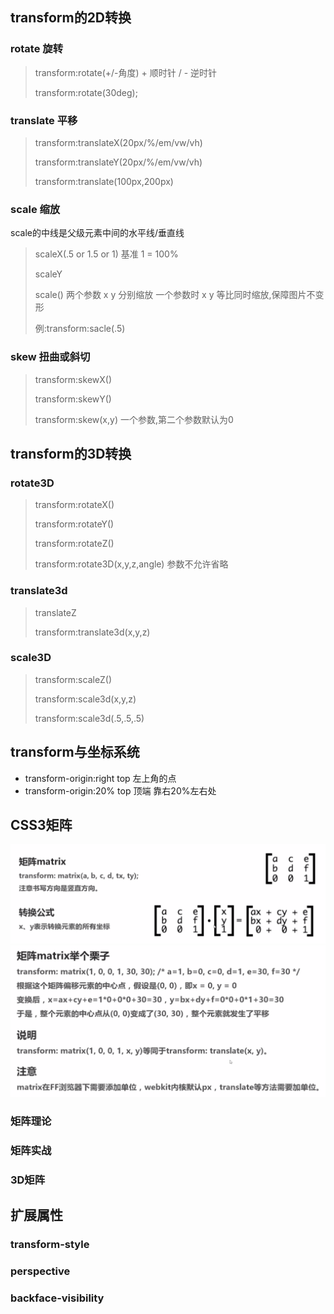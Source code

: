 ## transform的2D转换

### rotate 旋转
>transform:rotate(+/-角度) + 顺时针 / - 逆时针
>
>transform:rotate(30deg);

### translate 平移
>transform:translateX(20px/%/em/vw/vh)
>
>transform:translateY(20px/%/em/vw/vh)
>
>transform:translate(100px,200px)

### scale 缩放
scale的中线是父级元素中间的水平线/垂直线

>scaleX(.5 or 1.5 or 1)  基准 1 = 100%
>
>scaleY
>
>scale() 两个参数 x y 分别缩放    一个参数时 x y 等比同时缩放,保障图片不变形
>
>例:transform:sacle(.5)

### skew 扭曲或斜切
>transform:skewX()
>
>transform:skewY()
>
>transform:skew(x,y) 一个参数,第二个参数默认为0

## transform的3D转换

### rotate3D
>transform:rotateX()
>
>transform:rotateY()
>
>transform:rotateZ()
>
>transform:rotate3D(x,y,z,angle) 参数不允许省略

### translate3d
>translateZ
>
>transform:translate3d(x,y,z)

### scale3D
>transform:scaleZ()
>
>transform:scale3d(x,y,z)
>
>transform:scale3d(.5,.5,.5)



## transform与坐标系统
- transform-origin:right top 左上角的点
- transform-origin:20% top 顶端 靠右20%左右处

## CSS3矩阵
<img src='img/matrix.png'></img>
<img src='img/matrix-example.png'></img>

### 矩阵理论

### 矩阵实战

### 3D矩阵

## 扩展属性


### transform-style

### perspective

### backface-visibility
